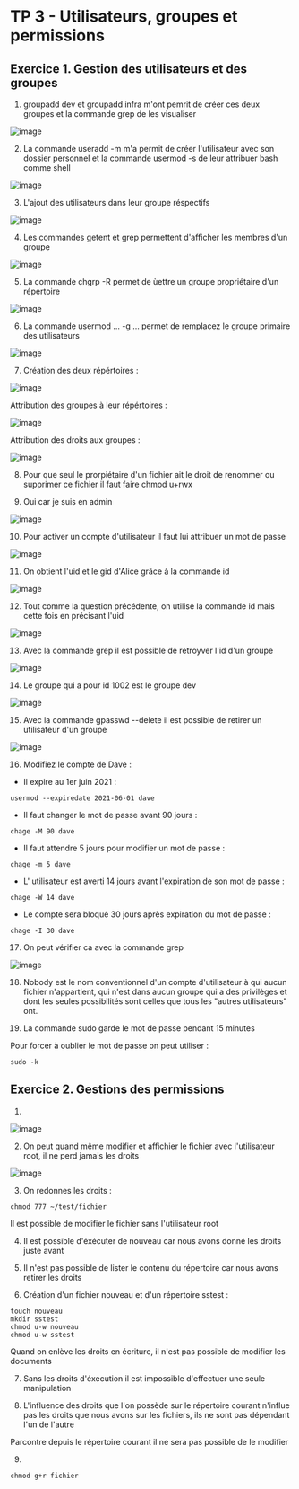 # TP 3 - Utilisateurs, groupes et permissions

## Exercice 1. Gestion des utilisateurs et des groupes 

1. groupadd dev et groupadd infra m'ont pemrit de créer ces deux groupes et la commande grep de les visualiser 

![image](https://user-images.githubusercontent.com/80455771/191514345-b7a5f22b-84d8-4718-a353-f0b8544de7ac.png)

2. La commande useradd -m m'a permit de créer l'utilisateur avec son dossier personnel et la commande usermod -s de leur attribuer bash comme shell 

![image](https://user-images.githubusercontent.com/80455771/191516962-655be3a0-5dba-4241-977d-8c052fdd993f.png)

3. L'ajout des utilisateurs dans leur groupe réspectifs 

![image](https://user-images.githubusercontent.com/80455771/191517490-59d9c6a2-a574-43a9-9c4c-1bac367efa08.png)

4. Les commandes getent et grep permettent d'afficher les membres d'un groupe 

![image](https://user-images.githubusercontent.com/80455771/191518392-f9e05c05-0b87-42bd-9359-34bf51915e8f.png)

5. La commande chgrp -R permet de ùettre un groupe propriétaire d'un répertoire

![image](https://user-images.githubusercontent.com/80455771/191520299-657908ce-3337-463d-9fae-1482fe91c8cd.png)

6. La commande usermod ... -g ... permet de remplacez le groupe primaire des utilisateurs 

![image](https://user-images.githubusercontent.com/80455771/191522071-00a80fdf-a736-4b4d-9746-322813b7f3aa.png)

7. Création des deux répértoires :

![image](https://user-images.githubusercontent.com/80455771/191522794-e9f6f9d0-a2db-4f29-9337-0fdd99b23ae3.png)

Attribution des groupes à leur répértoires :

![image](https://user-images.githubusercontent.com/80455771/191523804-fda28cc0-f225-483b-a321-044db5629d53.png)

Attribution des droits aux groupes :

![image](https://user-images.githubusercontent.com/80455771/191524454-8840ccb6-8a74-4483-a236-a5931b1624d4.png)

8. Pour que seul le prorpiétaire d'un fichier ait le droit de renommer ou supprimer ce fichier il faut faire chmod u+rwx 

9. Oui car je suis en admin 

![image](https://user-images.githubusercontent.com/80455771/191526398-570d2b2c-5a4b-4269-904e-4a815dda9fa1.png)

10. Pour activer un compte d'utilisateur il faut lui attribuer un mot de passe 

![image](https://user-images.githubusercontent.com/80455771/191527438-d6205229-85f5-46f0-a6a6-0ddb9112b39a.png)

11. On obtient l'uid et le gid d'Alice grâce à la commande id 

![image](https://user-images.githubusercontent.com/80455771/191603785-3aef65e6-c0ac-464d-996b-f3b029ae515a.png)

12. Tout comme la question précédente, on utilise la commande id mais cette fois en précisant l'uid 

![image](https://user-images.githubusercontent.com/80455771/191604080-8e2c4982-7add-4a87-b9a9-689c5a564800.png)

13. Avec la commande grep il est possible de retroyver l'id d'un groupe 

![image](https://user-images.githubusercontent.com/80455771/191606454-03417704-0b96-48f9-a0fa-d84566b3f802.png)


14. Le groupe qui a pour id 1002 est le groupe dev

![image](https://user-images.githubusercontent.com/80455771/191606104-1818be7f-e260-4588-aa50-f93a52b7b11f.png)

15. Avec la commande gpasswd --delete il est possible de retirer un utilisateur d'un groupe 

![image](https://user-images.githubusercontent.com/80455771/191606782-e0bb0165-c65e-4737-8ccb-a6e47ced5115.png)

16. Modifiez le compte de Dave :

- Il expire au 1er juin 2021 :
```
usermod --expiredate 2021-06-01 dave
```
- Il faut changer le mot de passe avant 90 jours :
```
chage -M 90 dave
```
- Il faut attendre 5 jours pour modifier un mot de passe :
```
chage -m 5 dave
```
- L' utilisateur est averti 14 jours avant l'expiration de son mot de passe :
```
chage -W 14 dave 
```
- Le compte sera bloqué 30 jours après expiration du mot de passe :
```
chage -I 30 dave
```

17. On peut vérifier ca avec la commande grep 

![image](https://user-images.githubusercontent.com/80455771/191675106-eff1a755-68c7-4321-a6d3-1d42f9478e7d.png)

18. Nobody est le nom conventionnel d'un compte d'utilisateur à qui aucun fichier n'appartient, qui n'est dans aucun groupe qui a des privilèges et dont les seules possibilités sont celles que tous les "autres utilisateurs" ont.

19. La commande sudo garde le mot de passe pendant 15 minutes

Pour forcer à oublier le mot de passe on peut utiliser :
```
sudo -k 
```

## Exercice 2. Gestions des permissions 

1. 
![image](https://user-images.githubusercontent.com/80455771/191679157-9ddd8e51-270a-4933-b23d-a253633d9ff0.png)

2. On peut quand même modifier et affichier le fichier avec l'utilisateur root, il ne perd jamais les droits

![image](https://user-images.githubusercontent.com/80455771/191681068-384d49c5-d1a7-4d9c-ad7c-6c34a6668afb.png)

3.  On redonnes les droits :
```
chmod 777 ~/test/fichier
```
Il est possible de modifier le fichier sans l'utilisateur root 

4. Il est possible d'éxécuter de nouveau car nous avons donné les droits juste avant 

5. Il n'est pas possible de lister le contenu du répertoire car nous avons retirer les droits 

6. Création d'un fichier nouveau et d'un répertoire sstest :
```
touch nouveau
mkdir sstest
chmod u-w nouveau
chmod u-w sstest
```
Quand on enlève les droits en écriture, il n'est pas possible de modifier les documents

7. Sans les droits d'éxecution il est impossible d'effectuer une seule manipulation

8. L'influence des droits que l'on possède sur le répertoire courant n'influe pas les droits que nous avons sur les fichiers, ils ne sont pas dépendant l'un de l'autre 

Parcontre depuis le répertoire courant il ne sera pas possible de le modifier 

9. 
```
chmod g+r fichier
```


